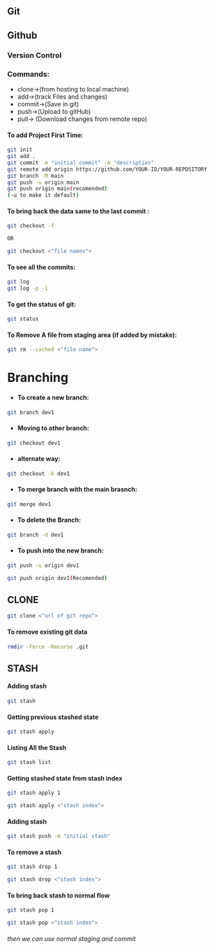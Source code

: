 ## Git

## Github

### Version Control

### Commands:

- clone->(from hosting to local machine)
- add->(track Files and changes)
- commit->(Save in git)
- push->(Upload to gitHub)
- pull-> (Download changes from remote repo)

#### To add Project First Time:

```sh
git init
git add .
git commit -m "initial commit" -m "description"
git remote add origin https://github.com/YOUR-ID/YOUR-REPOSITORY
git branch -M main
git push -u origin main
git push origin main(recomended)
(-u to make it default)
```

#### To bring back the data same to the last commit :

```sh
git checkout -f

OR

git checkout <"file names">
```

#### To see all the commits:

```sh
git log
git log -p -1
```

#### To get the status of git:

```sh
git status
```

#### To Remove A file from staging area (if added by mistake):

```sh
git rm --cached <"file name">
```

# Branching

- #### To create a new branch:

```sh
git branch dev1
```

- #### Moving to other branch:

```sh
git checkout dev1
```

- #### alternate way:

```sh
git checkout -b dev1
```

- #### To merge branch with the main brasnch:

```sh
git merge dev1
```

- #### To delete the Branch:

```sh
git branch -d dev1
```

- #### To push into the new branch:

```sh
git push -u origin dev1

git push origin dev1(Recomended)
```

## CLONE

```sh
git clone <"url of git repo">
```

#### To remove existing git data

```sh
rmdir -Force -Recurse .git
```

## STASH

#### Adding stash

```sh
git stash
```

#### Getting previous stashed state

```sh
git stash apply
```

#### Listing All the Stash

```sh
git stash list
```

#### Getting stashed state from stash index

```sh
git stash apply 1
```

```sh
git stash apply <"stash index">
```

#### Adding stash

```sh
git stash push -m "initial stash"
```

#### To remove a stash

```sh
git stash drop 1
```

```sh
git stash drop <"stash index">
```

#### To bring back stash to normal flow

```sh
git stash pop 1
```

```sh
git stash pop <"stash index">
```

###### then we can use normal staging and commit
